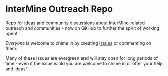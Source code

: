 # InterMine Outreach Repo
Repo for ideas and community discussions about InterMine-related outreach and communities - now on GitHub to further the spirit of working open!

*Everyone* is welcome to chime in by creating [issues](https://github.com/intermine/outreach/issues) or commenting on them.

Many of these issues are evergreen and will stay open for long periods of time - even if the issue is old you are welcome to chime in or offer your help and ideas! 
 
